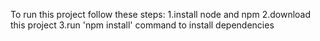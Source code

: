 To run this project follow these steps:
1.install node and npm
2.download this project
3.run 'npm install' command to install dependencies



